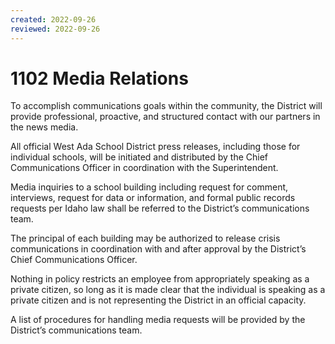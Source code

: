 ```yaml
---
created: 2022-09-26
reviewed: 2022-09-26
---
```


# 1102 Media Relations

To accomplish communications goals within the community, the District will provide professional, proactive, and structured contact with our partners in the news media.

All official West Ada School District press releases, including those for individual schools, will be initiated and distributed by the Chief Communications Officer in coordination with the Superintendent.

Media inquiries to a school building including request for comment, interviews, request for data or information, and formal public records requests per Idaho law shall be referred to the District’s communications team.

The principal of each building may be authorized to release crisis communications in coordination with and after approval by the District’s Chief Communications Officer.

Nothing in policy restricts an employee from appropriately speaking as a private citizen, so long as it is made clear that the individual is speaking as a private citizen and is not representing the District in an official capacity.

A list of procedures for handling media requests will be provided by the District’s communications team.


